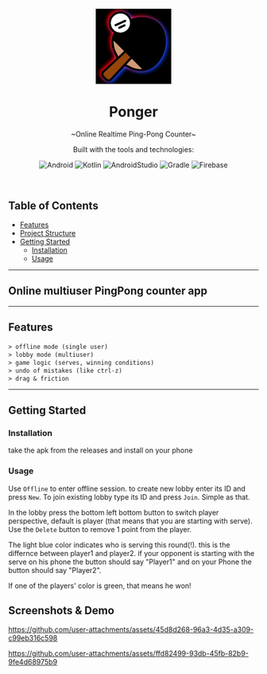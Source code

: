 <p align="center">
    <img src="https://raw.githubusercontent.com/Botolog/Ponger/refs/heads/master/app/src/main/res/drawable-widecg/logo.png" align="center" width="30%">
</p>
<p align="center"><h1 align="center">Ponger</h1></p>
<p align="center">
	~Online Realtime Ping-Pong Counter~
</p>
<p align="center">
	<!-- local repository, no metadata badges. --></p>
<p align="center">Built with the tools and technologies:</p>
<p align="center">
	<img src="https://img.shields.io/badge/Android-3DDC84?logo=android&logoColor=white" alt="Android">
	<img src="https://img.shields.io/badge/kotlin-%237F52FF?logo=kotlin&logoColor=white" alt="Kotlin">
	<img src="https://img.shields.io/badge/Android_Studio-3DDC84?logo=android-studio&logoColor=white" alt="AndroidStudio">
	<img src="https://img.shields.io/badge/gradle-02303A?logo=gradle&logoColor=white" alt="Gradle">
  <img src="https://img.shields.io/badge/firebase-ffca28?logo=firebase&logoColor=black" alt="Firebase">
</p>
<br>

##  Table of Contents

- [ Features](#-features)
- [ Project Structure](#-project-structure)
- [ Getting Started](#-getting-started)
  - [ Installation](#-installation)
  - [ Usage](#-usage)

---

## Online multiuser PingPong counter app

---

##  Features

	> offline mode (single user)
	> lobby mode (multiuser)
	> game logic (serves, winning conditions)
	> undo of mistakes (like ctrl-z)
	> drag & friction

---


##  Getting Started

###  Installation

take the apk from the releases and install on your phone

###  Usage
Use `Offline` to enter offline session. to create new lobby enter its ID and press `New`. To join existing lobby type its ID and press `Join`.
Simple as that.

In the lobby press the bottom left bottom button to switch player perspective, default is player (that means that you are starting with serve).
Use the `Delete` button to remove 1 point from the player.

The light blue color indicates who is serving this round(!). this is the differnce between player1 and player2. 
if your opponent is starting with the serve on his phone the button should say "Player1" and on your Phone the button should say "Player2".

If one of the players' color is green, that means he won!

## Screenshots & Demo

https://github.com/user-attachments/assets/45d8d268-96a3-4d35-a309-c99eb316c598

https://github.com/user-attachments/assets/ffd82499-93db-45fb-82b9-9fe4d68975b9



